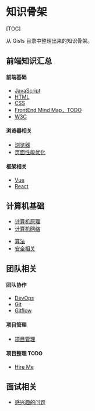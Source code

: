 # 知识骨架

[TOC]

从 Gists 目录中整理出来的知识骨架。

## 前端知识汇总

#### 前端基础

* [JavaScript](/maps/basic/javascript.html)
* [HTML](/maps/basic/html.html)
* [CSS](/maps/basic/css.html)
* [FrontEnd Mind Map，TODO](/maps/todo/front-end.html)
* [W3C](/maps/w3c/standards.html)

#### 浏览器相关

* [浏览器](/maps/browser/browser.html)
* [页面性能优化](/maps/browser/performance.html)

#### 框架相关

* [Vue](/maps/framework/vue.html)
* [React](/maps/framework/react.html)

## 计算机基础

* [计算机原理](/maps/computer/computer.html)
* [计算机网络](/maps/computer/network.html)
<!-- * [数据结构](/maps/computer/data-structure.html) -->
* [算法](/maps/computer/algorithm.html)
* [安全相关](/maps/computer/security.html)

## 团队相关

#### 团队协作

* [DevOps](/maps/devops/devops.html)
* [Git](/maps/devops/git.html)
* [Gitflow](/maps/devops/gitflow.html)

#### 项目管理

* [项目管理](/maps/project/project-management.html)

#### 项目整理 TODO

* [Hire Me](/hire-me/index.html)

## 面试相关

* [感兴趣的问题](/maps/hire/reverse-interview.html)
